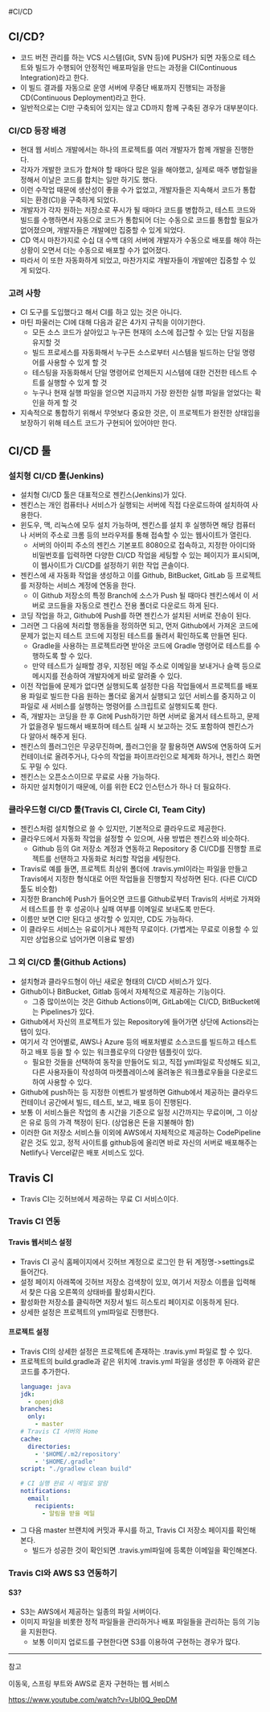 #CI/CD

## CI/CD?
* 코드 버전 관리를 하는 VCS 시스템(Git, SVN 등)에 PUSH가 되면 자동으로 테스트와 빌드가 수행되어 안정적인 배포파일을 만드는 과정을 CI(Continuous Integration)라고 한다.
* 이 빌드 결과를 자동으로 운영 서버에 무중단 배포까지 진행되는 과정을 CD(Continuous Deployment)라고 한다.
* 일반적으로는 CI만 구축되어 있지는 않고 CD까지 함께 구축된 경우가 대부분이다.

### CI/CD 등장 배경
* 현대 웹 서비스 개발에서는 하나의 프로젝트를 여러 개발자가 함께 개발을 진행한다.
* 각자가 개발한 코드가 합쳐야 할 때마다 많은 일을 해야했고, 실제로 매주 병합일을 정해서 이날은 코드를 합치는 일만 하기도 했다.
* 이런 수작업 때문에 생산성이 좋을 수가 없었고, 개발자들은 지속해서 코드가 통합되는 환경(CI)을 구축하게 되었다.
* 개발자가 각자 원하는 저장소로 푸시가 될 때마다 코드를 병합하고, 테스트 코드와 빌드를 수행하면서 자동으로 코드가 통합되어 더는 수동으로 코드를 통합할 필요가 없어졌으며, 개발자들은 개발에만 집중할 수 있게 되었다.
* CD 역시 마찬가지로 수십 대 수백 대의 서버에 개발자가 수동으로 배포를 해야 하는 상황이 오면서 더는 수동으로 배포할 수가 없어졌다.
* 따라서 이 또한 자동화하게 되었고, 마찬가지로 개발자들이 개발에만 집중할 수 있게 되었다.

### 고려 사항
* CI 도구를 도입했다고 해서 CI를 하고 있는 것은 아니다.
* 마틴 파울러는 CI에 대해 다음과 같은 4가지 규칙을 이야기한다.
  * 모든 소스 코드가 살아있고 누구든 현재의 소스에 접근할 수 있는 단일 지점을 유지할 것
  * 빌드 프로세스를 자동화해서 누구든 소스로부터 시스템을 빌드하는 단일 명령어를 사용할 수 있게 할 것
  * 테스팅을 자동화해서 단일 명령어로 언제든지 시스템에 대한 건전한 테스트 수트를 실행할 수 있게 할 것
  * 누구나 현재 실행 파일을 얻으면 지금까지 가장 완전한 실행 파일을 얻었다는 확인을 하게 할 것
* 지속적으로 통합하기 위해서 무엇보다 중요한 것은, 이 프로젝트가 완전한 상태임을 보장하기 위해 테스트 코드가 구현되어 있어야만 한다.

## CI/CD 툴
### 설치형 CI/CD 툴(Jenkins)
* 설치형 CI/CD 툴은 대표적으로 젠킨스(Jenkins)가 있다.
* 젠킨스는 개인 컴퓨터나 서비스가 실행되는 서버에 직접 다운로드하여 설치하여 사용한다.
* 윈도우, 맥, 리눅스에 모두 설치 가능하며, 젠킨스를 설치 후 실행하면 해당 컴퓨터나 서버의 주소로 크롬 등의 브라우저를 통해 접속할 수 있는 웹사이트가 열린다.
  * 서버의 아이피 주소의 젠킨스 기본포트 8080으로 접속하고, 지정한 아이디와 비밀번호를 입력하면 다양한 CI/CD 작업을 세팅할 수 있는 페이지가 표시되며, 이 웹사이트가 CI/CD를 설정하기 위한 작업 콘솔이다.
* 젠킨스에 새 자동화 작업을 생성하고 이를 Github, BitBucket, GitLab 등 프로젝트를 저장하는 서비스 계정에 연동을 한다.
  * 이 Github 저장소의 특정 Branch에 소스가 Push 될 때마다 젠킨스에서 이 서버로 코드들을 자동으로 젠킨스 전용 폴더로 다운로드 하게 된다.
* 코딩 작업을 하고, Github에 Push를 하면 젠킨스가 설치된 서버로 전송이 된다.
* 그러면 그 다음에 처리할 행동들을 정의하면 되고, 먼저 Github에서 가져온 코드에 문제가 없는지 테스트 코드에 지정된 테스트를 돌려서 확인하도록 만들면 된다.
  * Gradle을 사용하는 프로젝트라면 받아온 코드에 Gradle 명령어로 테스트를 수행하도록 할 수 있다.
  * 만약 테스트가 실패할 경우, 지정된 메일 주소로 이메일을 보내거나 슬랙 등으로 메시지를 전송하여 개발자에게 바로 알려줄 수 있다.
* 이전 작업들에 문제가 없다면 실행되도록 설정한 다음 작업들에서 프로젝트를 배포용 파일로 빌드한 다음 원하는 폴더로 옮겨서 실행되고 있던 서비스를 중지하고 이 파일로 새 서비스를 실행하는 명령어를 스크립트로 실행되도록 한다.
* 즉, 개발자는 코딩을 한 후 Git에 Push하기만 하면 서버로 옮겨서 테스트하고, 문제가 없을경우 빌드해서 배포하며 테스트 실패 시 보고하는 것도 포함하여 젠킨스가 다 알아서 해주게 된다.
* 젠킨스의 플러그인은 무궁무진하며, 플러그인을 잘 활용하면 AWS에 연동하여 도커 컨테이너로 올려주거나, 다수의 작업을 파이프라인으로 체계화 하거나, 젠킨스 화면도 꾸밀 수 있다.
* 젠킨스는 오픈소스이므로 무료로 사용 가능하다.
* 하지만 설치형이기 때문에, 이를 위한 EC2 인스턴스가 하나 더 필요하다.

### 클라우드형 CI/CD 툴(Travis CI, Circle CI, Team City)
* 젠킨스처럼 설치형으로 쓸 수 있지만, 기본적으로 클라우드로 제공한다.
* 클라우드에서 자동화 작업을 설정할 수 있으며, 사용 방법은 젠킨스와 비슷하다.
  * Github 등의 Git 저장소 계정과 연동하고 Repository 중 CI/CD를 진행할 프로젝트를 선탠하고 자동화로 처리할 작업을 세팅한다.
* Travis로 예를 들면, 프로젝트 최상위 폴더에 .travis.yml이라는 파일을 만들고 Travis에서 지정한 형식대로 어떤 작업들을 진행할지 작성하면 된다. (다른 CI/CD툴도 비슷함)
* 지정한 Branch에 Push가 들어오면 코드를 Github로부터 Travis의 서버로 가져와서 테스트를 한 후 성공이나 실패 여부를 이메일로 보내도록 만든다.
* 이름만 보면 CI만 된다고 생각할 수 있지만, CD도 가능하다.
* 이 클라우드 서비스는 유료이거나 제한적 무료이다. (가볍게는 무료로 이용할 수 있지만 상업용으로 넘어가면 이용료 발생)

### 그 외 CI/CD 툴(Github Actions)
* 설치형과 클라우드형이 아닌 새로운 형태의 CI/CD 서비스가 있다.
* Github이나 BitBucket, Gitlab 등에서 자체적으로 제공하는 기능이다.
  * 그중 많이쓰이는 것은 Github Actions이며, GitLab에는 CI/CD, BitBucket에는 Pipelines가 있다.
* Github에서 자신의 프로젝트가 있는 Repository에 들어가면 상단에 Actions라는 탭이 있다.
* 여기서 각 언어별로, AWS나 Azure 등의 배포처별로 소스코드를 빌드하고 테스트하고 배포 등을 할 수 있는 워크플로우의 다양한 템플릿이 있다.
  * 필요한 것들을 선택하여 동작을 만들어도 되고, 직접 yml파일로 작성해도 되고, 다른 사용자들이 작성하여 마켓플레이스에 올려놓은 워크플로우들을 다운로드하여 사용할 수 있다.
* Github에 push하는 등 지정한 이벤트가 발생하면 Github에서 제공하는 클라우드 컨테이너 공간에서 빌드, 테스트, 보고, 배포 등이 진행된다.
* 보통 이 서비스들은 작업의 총 시간을 기준으로 일정 시간까지는 무료이며, 그 이상은 유로 등의 가격 책정이 된다. (상업용은 돈을 지불해야 함)
* 이러한 Git 저장소 서비스들 이외에 AWS에서 자체적으로 제공하는 CodePipeline 같은 것도 있고, 정적 사이트를 github등에 올리면 바로 자신의 서버로 배포해주는 Netlify나 Vercel같은 배포 서비스도 있다.

## Travis CI
* Travis CI는 깃허브에서 제공하는 무료 CI 서비스이다.

### Travis CI 연동
#### Travis 웹서비스 설정
* Travis CI 공식 홈페이지에서 깃허브 계정으로 로그인 한 뒤 계정명->settings로 들어간다.
* 설정 페이지 아래쪽에 깃허브 저장소 검색창이 있꼬, 여기서 저장소 이름을 입력해서 찾은 다음 오른쪽의 상태바를 활성화시킨다.
* 활성화한 저장소를 클릭하면 저장서 빌드 히스토리 페이지로 이동하게 된다.
* 상세한 설정은 프로젝트의 yml파일로 진행한다.
#### 프로젝트 설정
* Travis CI의 상세한 설정은 프로젝트에 존재하는 .travis.yml 파일로 할 수 있다.
* 프로젝트의 build.gradle과 같은 위치에 .travis.yml 파일을 생성한 후 아래와 같은 코드를 추가한다.
  ```yaml
  language: java
  jdk:
    - openjdk8
  branches:
    only:
      - master
  # Travis CI 서버의 Home
  cache:
    directories:
      - '$HOME/.m2/repository'
      - '$HOME/.gradle'
  script: "./gradlew clean build"
  
  # CI 실행 완료 시 메일로 알람
  notifications:
    email:
      recipients:
        - 알림을 받을 메일
  ```
* 그 다음 master 브랜치에 커밋과 푸시를 하고, Travis CI 저장소 페이지를 확인해본다.
  * 빌드가 성공한 것이 확인되면 .travis.yml파일에 등록한 이메일을 확인해본다.

### Travis CI와 AWS S3 연동하기
#### S3?
* S3는 AWS에서 제공하는 일종의 파일 서버이다.
* 이미지 파일을 비롯한 정적 파일들을 관리하거나 배포 파일들을 관리하는 등의 기능을 지원한다.
  * 보통 이미지 업로드를 구현한다면 S3를 이용하여 구현하는 경우가 많다.



___
참고

이동욱, 스프링 부트와 AWS로 혼자 구현하는 웹 서비스

https://www.youtube.com/watch?v=UbI0Q_9epDM
